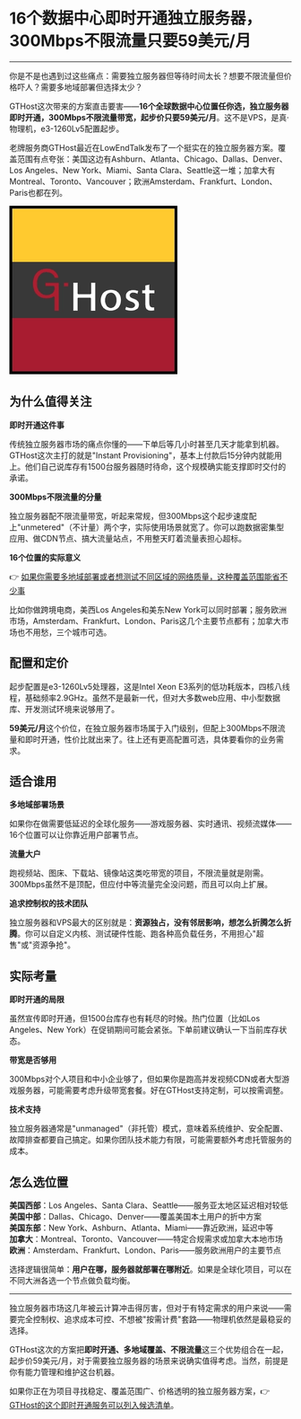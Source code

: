 # 16个数据中心即时开通独立服务器，300Mbps不限流量只要59美元/月

---

你是不是也遇到过这些痛点：需要独立服务器但等待时间太长？想要不限流量但价格吓人？需要多地域部署但选择太少？

GTHost这次带来的方案直击要害——**16个全球数据中心位置任你选，独立服务器即时开通，300Mbps不限流量带宽，起步价只要59美元/月**。这不是VPS，是真·物理机，e3-1260Lv5配置起步。

老牌服务商GTHost最近在LowEndTalk发布了一个挺实在的独立服务器方案。覆盖范围有点夸张：美国这边有Ashburn、Atlanta、Chicago、Dallas、Denver、Los Angeles、New York、Miami、Santa Clara、Seattle这一堆；加拿大有Montreal、Toronto、Vancouver；欧洲Amsterdam、Frankfurt、London、Paris也都在列。

![GTHost独立服务器覆盖的全球数据中心分布](image/4879515594278364.webp)

## 为什么值得关注

**即时开通这件事**

传统独立服务器市场的痛点你懂的——下单后等几小时甚至几天才能拿到机器。GTHost这次主打的就是"Instant Provisioning"，基本上付款后15分钟内就能用上。他们自己说库存有1500台服务器随时待命，这个规模确实能支撑即时交付的承诺。

**300Mbps不限流量的分量**

独立服务器配不限流量带宽，听起来常规，但300Mbps这个起步速度配上"unmetered"（不计量）两个字，实际使用场景就宽了。你可以跑数据密集型应用、做CDN节点、搞大流量站点，不用整天盯着流量表担心超标。

**16个位置的实际意义**

👉 [如果你需要多地域部署或者想测试不同区域的网络质量，这种覆盖范围能省不少事](https://cp.gthost.com/en/join/72c7e6b2fc118929f9ede2978f008806)

比如你做跨境电商，美西Los Angeles和美东New York可以同时部署；服务欧洲市场，Amsterdam、Frankfurt、London、Paris这几个主要节点都有；加拿大市场也不用愁，三个城市可选。

## 配置和定价

起步配置是e3-1260Lv5处理器，这是Intel Xeon E3系列的低功耗版本，四核八线程，基础频率2.9GHz。虽然不是最新一代，但对大多数web应用、中小型数据库、开发测试环境来说够用了。

**59美元/月**这个价位，在独立服务器市场属于入门级别，但配上300Mbps不限流量和即时开通，性价比就出来了。往上还有更高配置可选，具体要看你的业务需求。

## 适合谁用

**多地域部署场景**

如果你在做需要低延迟的全球化服务——游戏服务器、实时通讯、视频流媒体——16个位置可以让你靠近用户部署节点。

**流量大户**

跑视频站、图床、下载站、镜像站这类吃带宽的项目，不限流量就是刚需。300Mbps虽然不是顶配，但应付中等流量完全没问题，而且可以向上扩展。

**追求控制权的技术团队**

独立服务器和VPS最大的区别就是：**资源独占，没有邻居影响，想怎么折腾怎么折腾**。你可以自定义内核、测试硬件性能、跑各种高负载任务，不用担心"超售"或"资源争抢"。

## 实际考量

**即时开通的局限**

虽然宣传即时开通，但1500台库存也有耗尽的时候。热门位置（比如Los Angeles、New York）在促销期间可能会紧张。下单前建议确认一下当前库存状态。

**带宽是否够用**

300Mbps对个人项目和中小企业够了，但如果你是跑高并发视频CDN或者大型游戏服务器，可能需要考虑升级带宽套餐。好在GTHost支持定制，可以按需调整。

**技术支持**

独立服务器通常是"unmanaged"（非托管）模式，意味着系统维护、安全配置、故障排查都要自己搞定。如果你团队技术能力有限，可能需要额外考虑托管服务的成本。

## 怎么选位置

**美国西部**：Los Angeles、Santa Clara、Seattle——服务亚太地区延迟相对较低  
**美国中部**：Dallas、Chicago、Denver——覆盖美国本土用户的折中方案  
**美国东部**：New York、Ashburn、Atlanta、Miami——靠近欧洲，延迟中等  
**加拿大**：Montreal、Toronto、Vancouver——特定合规需求或加拿大本地市场  
**欧洲**：Amsterdam、Frankfurt、London、Paris——服务欧洲用户的主要节点

选择逻辑很简单：**用户在哪，服务器就部署在哪附近**。如果是全球化项目，可以在不同大洲各选一个节点做负载均衡。

---

独立服务器市场这几年被云计算冲击得厉害，但对于有特定需求的用户来说——需要完全控制权、追求成本可控、不想被"按需计费"套路——物理机依然是最稳妥的选择。

GTHost这次的方案把**即时开通、多地域覆盖、不限流量**这三个优势组合在一起，起步价59美元/月，对于需要独立服务器的场景来说确实值得考虑。当然，前提是你有能力管理和维护这台机器。

如果你正在为项目寻找稳定、覆盖范围广、价格透明的独立服务器方案，👉 [GTHost的这个即时开通服务可以列入候选清单](https://cp.gthost.com/en/join/72c7e6b2fc118929f9ede2978f008806)。
